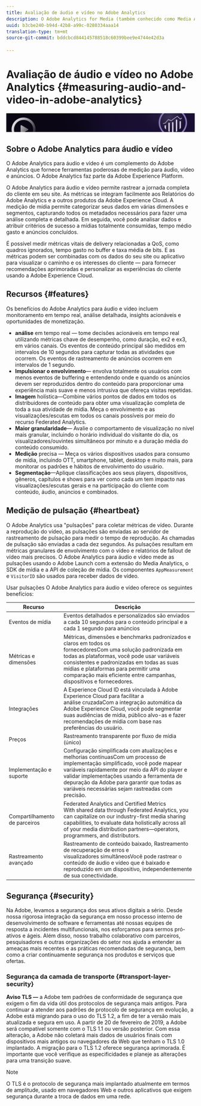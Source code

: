 ```yaml
---
title: Avaliação de áudio e vídeo no Adobe Analytics
description: O Adobe Analytics for Media (também conhecido como Media Analytics) fornece aos clientes medições de mídia robustas para conteúdo, áudio e anúncios.
uuid: b3cbe240-b94d-42b8-a99c-0280334aaa14
translation-type: tm+mt
source-git-commit: bddcbcd844145788518c60399bee9e4744e42d3a

---
```



# Avaliação de áudio e vídeo no Adobe Analytics {#measuring-audio-and-video-in-adobe-analytics}

![Banner](./assets/media_analytics_banner.png)

## Sobre o Adobe Analytics para áudio e vídeo

O Adobe Analytics para áudio e vídeo é um complemento do Adobe Analytics que fornece ferramentas poderosas de medição para áudio, vídeo e anúncios. O Adobe Analytics faz parte da Adobe Experience Platform.

O Adobe Analytics para áudio e vídeo permite rastrear a jornada completa do cliente em seu site. As métricas se integram facilmente aos Relatórios do Adobe Analytics e a outros produtos da Adobe Experience Cloud. A medição de mídia permite categorizar seus dados em várias dimensões e segmentos, capturando todos os metadados necessários para fazer uma análise completa e detalhada. Em seguida, você pode analisar dados e atribuir critérios de sucesso a mídias totalmente consumidas, tempo médio gasto e anúncios concluídos.

É possível medir métricas vitais de delivery relacionadas a QoS, como quadros ignorados, tempo gasto no buffer e taxa média de bits. E as métricas podem ser combinadas com os dados do seu site ou aplicativo para visualizar o caminho e os interesses do cliente — para fornecer recomendações aprimoradas e personalizar as experiências do cliente usando a Adobe Experience Cloud.

## Recursos {#features}

Os benefícios do Adobe Analytics para áudio e vídeo incluem monitoramento em tempo real, análise detalhada, insights acionáveis e oportunidades de monetização.
* **análise** em tempo real — tome decisões acionáveis em tempo real utilizando métricas chave de desempenho, como duração, ex2 e ex3, em vários canais. Os eventos de conteúdo principal são medidos em intervalos de 10 segundos para capturar todas as atividades que ocorrem. Os eventos de rastreamento de anúncios ocorrem em intervalos de 1 segundo.
* **Impulsionar o envolvimento**— envolva totalmente os usuários com menos eventos de buffering e entendendo onde e quando os anúncios devem ser reproduzidos dentro do conteúdo para proporcionar uma experiência mais suave e menos intrusiva que ofereça visitas repetidas.
* **Imagem** holística—Combine vários pontos de dados em todos os distribuidores de conteúdo para obter uma visualização completa de toda a sua atividade de mídia. Meça o envolvimento e as visualizações/escutas em todos os canais possíveis por meio do recurso Federated Analytics.
* **Maior granularidade**— Avalie o comportamento de visualização no nível mais granular, incluindo o horário individual do visitante do dia, os visualizadores/ouvintes simultâneos por minuto e a duração média do conteúdo consumido.
* **Medição** precisa — Meça os vários dispositivos usados para consumo de mídia, incluindo OTT, smartphone, tablet, desktop e muito mais, para monitorar os padrões e hábitos de envolvimento do usuário.
* **Segmentação**—Aplique classificações aos seus players, dispositivos, gêneros, capítulos e shows para ver como cada um tem impacto nas visualizações/escutas gerais e na participação do cliente com conteúdo, áudio, anúncios e combinados.

## Medição de pulsação {#heartbeat}

O Adobe Analytics usa &quot;pulsações&quot; para coletar métricas de vídeo. Durante a reprodução do vídeo, as pulsações são enviadas ao servidor de rastreamento de pulsação para medir o tempo de reprodução. As chamadas de pulsação são enviadas a cada dez segundos. As pulsações resultam em métricas granulares de envolvimento com o vídeo e relatórios de fallout de vídeo mais precisos. O Adobe Analytics para áudio e vídeo mede as pulsações usando o Adobe Launch com a extensão do Media Analytics, o SDK de mídia e a API de coleção de mídia. Os componentes `AppMeasurement` e `VisitorID` são usados para receber dados de vídeo.

Usar pulsações O Adobe Analytics para áudio e vídeo oferece os seguintes benefícios:

| Recurso | Descrição |
|----------------------------|-----------------------------------------------------------------------------------------------------------------------------------------------------------------------------------------------------------------------------------------------------------------------------------------------|
| Eventos de mídia | Eventos detalhados e personalizados são enviados a cada 10 segundos para o conteúdo principal e a cada 1 segundo para anúncios |
| Métricas e dimensões | Métricas, dimensões e benchmarks padronizados e claros em todos os<br>fornecedoresCom uma solução padronizada em todas as plataformas, você pode usar variáveis consistentes e padronizadas em todas as suas mídias e plataformas para permitir uma comparação mais eficiente entre campanhas, dispositivos e fornecedores. |
| Integrações | A Experience Cloud ID está vinculada à Adobe Experience Cloud para facilitar a<br>análise cruzadaCom a integração automática da Adobe Experience Cloud, você pode segmentar suas audiências de mídia, público alvo-as e fazer recomendações de mídia com base nas preferências do usuário. |
| Preços  | Rastreamento transparente por fluxo de mídia (único) |
| Implementação e suporte | Configuração simplificada com atualizações e<br>melhorias contínuasCom um processo de implementação simplificado, você pode mapear variáveis rapidamente por meio da API do player e validar implementações usando a ferramenta de depuração da Adobe para garantir que todas as variáveis necessárias sejam rastreadas com precisão. |
| Compartilhamento de parceiros | Federated Analytics and Certified Metrics<br>With shared data through Federated Analytics, you can capitalize on our industry-first media sharing capabilities, to evaluate data holistically across all of your media distribution partners—operators, programmers, and distributors. |
| Rastreamento avançado | Rastreamento de conteúdo baixado, Rastreamento de recuperação de erros e<br>visualizadores simultâneosVocê pode rastrear o conteúdo de áudio e vídeo que é baixado e reproduzido em um dispositivo, independentemente de sua conectividade. |



## Segurança {#security}

Na Adobe, levamos a segurança dos seus ativos digitais a sério. Desde nossa rigorosa integração da segurança em nosso processo interno de desenvolvimento de software e ferramentas até nossas equipes de resposta a incidentes multifuncionais, nos esforçamos para sermos pró-ativos e ágeis. Além disso, nosso trabalho colaborativo com parceiros, pesquisadores e outras organizações do setor nos ajuda a entender as ameaças mais recentes e as práticas recomendadas de segurança, bem como a criar continuamente segurança nos produtos e serviços que ofertas.


### Segurança da camada de transporte {#transport-layer-security}

**Aviso TLS —** a Adobe tem padrões de conformidade de segurança que exigem o fim da vida útil dos protocolos de segurança mais antigos. Para continuar a atender aos padrões de protocolo de segurança em evolução, a Adobe está migrando para o uso do TLS 1.2, a fim de ter a versão mais atualizada e segura em uso. A partir de 20 de fevereiro de 2019, a Adobe será compatível somente com o TLS 1.1 ou versão posterior. Com essa alteração, a Adobe não coletará mais dados de usuários finais com dispositivos mais antigos ou navegadores da Web que tenham o TLS 1.0 implantado. A migração para o TLS 1.2 oferece segurança aprimorada. É importante que você verifique as especificidades e planeje as alterações para uma transição suave.

>[!NOTE]
>
>O TLS é o protocolo de segurança mais implantado atualmente em termos de amplitude, usado em navegadores Web e outros aplicativos que exigem segurança durante a troca de dados em uma rede.
